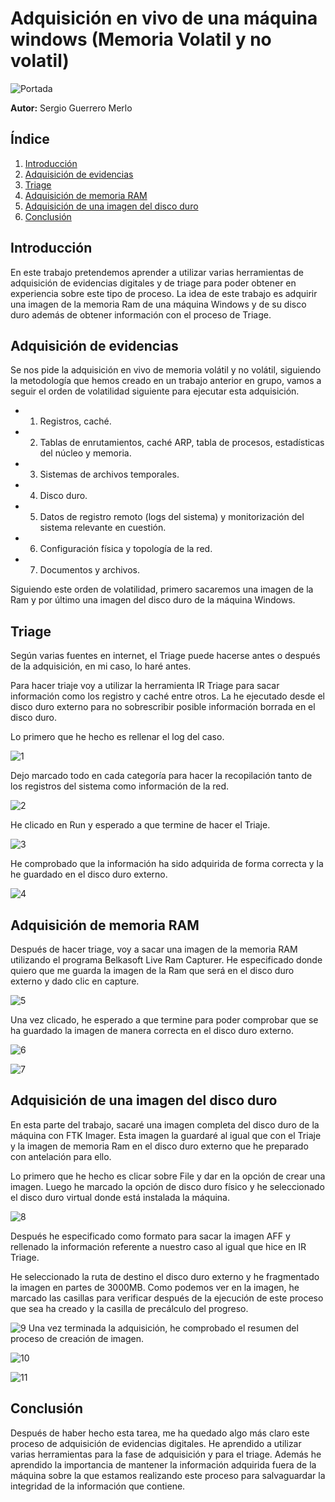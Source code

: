 # Adquisición en vivo de una máquina windows (Memoria Volatil y no volatil)

![Portada](./Imagenes/Portada.png)

**Autor:** Sergio Guerrero Merlo
## Índice

1. [Introducción](#introducción)
2. [Adquisición de evidencias](#adquisición-de-evidencias)
3. [Triage](#triage)
4. [Adquisición de memoria RAM](#adquisición-de-memoria-RAM)
5. [Adquisición de una imagen del disco duro](#adquisición-de-una-imagen-del-disco-duro)
6. [Conclusión](#conclusión)


## Introducción

En este trabajo pretendemos aprender a utilizar varias herramientas de adquisición de evidencias digitales y de triage para poder obtener en experiencia sobre este tipo de proceso. La idea de este trabajo es adquirir una imagen de la memoria Ram de una máquina Windows y de su disco duro además de obtener información con el proceso de Triage.

## Adquisición de evidencias

Se nos pide la adquisición en vivo de memoria volátil y no volátil, siguiendo la metodología que hemos creado en un trabajo anterior en grupo, vamos a seguir el orden de volatilidad siguiente para ejecutar esta adquisición.

- 1. Registros, caché.
- 2. Tablas de enrutamientos, caché ARP, tabla de procesos, estadísticas del núcleo y memoria.
- 3. Sistemas de archivos temporales.
- 4. Disco duro.
 - 5. Datos de registro remoto (logs del sistema) y monitorización del sistema relevante en cuestión.
- 6. Configuración física y topología de la red.
- 7. Documentos y archivos.

Siguiendo este orden de volatilidad, primero sacaremos una imagen de la Ram y por último una imagen del disco duro de la máquina Windows.

## Triage

Según varias fuentes en internet, el Triage puede hacerse antes o después de la adquisición, en mi caso, lo haré antes.

Para hacer triaje voy a utilizar la herramienta IR Triage para sacar información como los registro y caché entre otros. La he ejecutado desde el disco duro externo para no sobrescribir posible información borrada en el disco duro. 

Lo primero que he hecho es rellenar el log del caso.

![1](./Imagenes/1.png)

Dejo marcado todo en cada categoría para hacer la recopilación tanto de los registros del sistema como información de la red. 

![2](./Imagenes/2.png)

He clicado en Run y esperado a que termine de hacer el Triaje. 

![3](./Imagenes/3.png)

He comprobado que la información ha sido adquirida de forma correcta y la he guardado en el disco duro externo.

![4](./Imagenes/4.png)

## Adquisición de memoria RAM

Después de hacer triage, voy a sacar una imagen de la memoria RAM utilizando el programa Belkasoft Live Ram Capturer. He especificado donde quiero que me guarda la imagen de la Ram  que será en el disco duro externo y dado clic en capture.

![5](./Imagenes/5.png)

Una vez clicado, he esperado a que termine para poder comprobar que se ha guardado la imagen de manera correcta en el disco duro externo.

![6](./Imagenes/6.png)

![7](./Imagenes/7.png)

## Adquisición de una imagen del disco duro

En esta parte del trabajo, sacaré una imagen completa del disco duro de la máquina con FTK Imager. Esta imagen la guardaré al igual que con el Triaje y la imagen de memoria Ram en el disco duro externo que he preparado con antelación para ello.

Lo primero que he hecho es clicar sobre File y dar en la opción de crear una imagen. Luego he marcado la opción de disco duro físico y he seleccionado el disco duro virtual donde está instalada la máquina.

![8](./Imagenes/8.png)

Después he especificado como formato para sacar la imagen AFF y rellenado la información referente a nuestro caso al igual que hice en IR Triage. 

He seleccionado la ruta de destino el disco duro externo y he fragmentado la imagen en partes de 3000MB. Como podemos ver en la imagen, he marcado las casillas para verificar después de la ejecución de este proceso que sea ha creado y la casilla de precálculo del progreso.

![9](./Imagenes/9.png)
Una vez terminada la adquisición,  he comprobado el resumen del proceso de creación de imagen.

![10](./Imagenes/10.png)

![11](./Imagenes/11.png)
## Conclusión

Después de haber hecho esta tarea, me ha quedado algo más claro este proceso de adquisición de evidencias digitales. He aprendido a utilizar varias herramientas para la fase de adquisición y para el triage.  Además he aprendido la importancia de mantener la información adquirida fuera de la máquina sobre la que estamos realizando este proceso para salvaguardar la integridad de la información que contiene.
